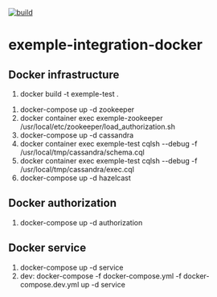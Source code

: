 [![build](https://github.com/doudouchat/exemple-integration-docker/workflows/build/badge.svg)](https://github.com/doudouchat/exemple-integration-docker/actions)

# exemple-integration-docker

## Docker infrastructure

<ol>
<li>docker build -t exemple-test .</li>
</ol>

<ol>
<li>docker-compose up -d zookeeper</li>
<li>docker container exec exemple-zookeeper /usr/local/etc/zookeeper/load_authorization.sh</li>
<li>docker-compose up -d cassandra</li>
<li>docker container exec exemple-test cqlsh --debug -f /usr/local/tmp/cassandra/schema.cql</li>
<li>docker container exec exemple-test cqlsh --debug -f /usr/local/tmp/cassandra/exec.cql</li>
<li>docker-compose up -d hazelcast</li>
</ol>

## Docker authorization

<ol>
<li>docker-compose up -d authorization</li>
</ol>

## Docker service

<ol>
<li>docker-compose up -d service</li>
<li>dev: docker-compose -f docker-compose.yml -f docker-compose.dev.yml up -d service</li>
</ol>
